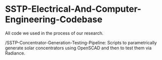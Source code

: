 # SSTP-Electrical-And-Computer-Engineering-Codebase
All code we used in the process of our research.

/SSTP-Concentrator-Generation-Testing-Pipeline:
    Scripts to parametrically generate solar concentrators using OpenSCAD and then to test them via Radiance.
